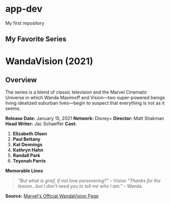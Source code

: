 # app-dev
My first repository

## **My Favorite Series**
# **WandaVision (2021)**

## Overview
The series is a blend of classic television and the Marvel Cinematic Universe in which Wanda Maximoff and Vision—two super-powered beings living idealized suburban lives—begin to suspect that everything is not as it seems.

**Release Date:** January 15, 2021
**Network:** Disney+
**Director:** Matt Shakman
**Head Writer:** Jac Schaeffer
**Cast:** 
1. **Elizabeth Olsen**
2. **Paul Bettany**
3. **Kat Dennings**
4. **Kathryn Hahn**
5. **Randall Park**
6. **Teyonah Parris**

**Memorable Lines**
> *"But what is grief, if not love persevering?"* – Vision
> *"Thanks for the lesson…but I don’t need you to tell me who I am."* – Wanda

**Source:** [Marvel's Official WandaVision Page](https://www.marvel.com/tv-shows/wandavision/1)
